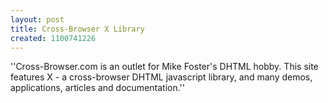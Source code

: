 ```yaml
---
layout: post
title: Cross-Browser X Library
created: 1100741226
---
```

''Cross-Browser.com is an outlet for Mike Foster's DHTML hobby. This site features X - a cross-browser DHTML javascript library, and many demos, applications, articles and documentation.''
